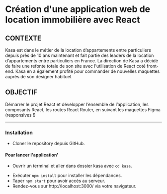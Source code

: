 # Création d'une application web de location immobilière avec React

## CONTEXTE

Kasa est dans le métier de la location d’appartements entre particuliers depuis près de 10 ans maintenant et fait partie des leaders de la location d’appartements entre particuliers en France.
La direction de Kasa a décidé de faire une refonte totale de son site avec l'utilisation de React coté front-end.
Kasa en a également profité pour commander de nouvelles maquettes auprès de son designer habituel.

## OBJECTIF

Démarrer le projet React et développer l’ensemble de l’application, les composants React, les routes React Router, en suivant les maquettes Figma (responsives !)

---

### Installation

- Cloner le repository depuis GitHub.

#### Pour lancer l'application'

- Ouvrir un terminal et aller dans dossier kasa avec `cd kasa`.

* Exécuter `npm install` pour installer les dépendances.
* Taper `npm start` pour avoir accès au serveur.
* Rendez-vous sur http://localhost:3000/ via votre navigateur.
